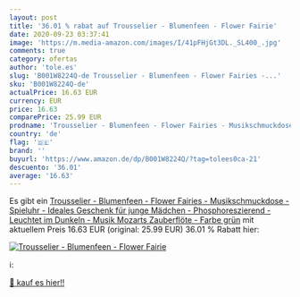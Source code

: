 ```yaml
---
layout: post
title: '36.01 % rabat auf Trousselier - Blumenfeen - Flower Fairie'
date: 2020-09-23 03:37:41
image: 'https://m.media-amazon.com/images/I/41pFHjGt3DL._SL400_.jpg'
comments: true
category: ofertas
author: 'tole.es'
slug: 'B001W8224Q-de Trousselier - Blumenfeen - Flower Fairies -...'
sku: 'B001W8224Q-de'
actualPrice: 16.63 EUR
currency: EUR
price: 16.63
comparePrice: 25.99 EUR
prodname: 'Trousselier - Blumenfeen - Flower Fairies - Musikschmuckdose - Spieluhr - Ideales Geschenk für junge Mädchen - Phosphoreszierend - Leuchtet im Dunkeln - Musik Mozarts Zauberflöte - Farbe grün'
country: 'de'
flag: '🇩🇪'
brand: ''
buyurl: 'https://www.amazon.de/dp/B001W8224Q/?tag=tolees0ca-21'
descuento: '36.01'
average: '16.63'
---
```


Es gibt ein [Trousselier - Blumenfeen - Flower Fairies - Musikschmuckdose - Spieluhr - Ideales Geschenk für junge Mädchen - Phosphoreszierend - Leuchtet im Dunkeln - Musik Mozarts Zauberflöte - Farbe grün](https://www.amazon.de/dp/B001W8224Q/?tag=tolees0ca-21) mit aktuellem Preis 16.63 EUR (original: 25.99 EUR) 36.01 % Rabatt hier:

[![Trousselier - Blumenfeen - Flower Fairie](https://m.media-amazon.com/images/I/41pFHjGt3DL._SL400_.jpg)](https://www.amazon.de/dp/B001W8224Q/?tag=tolees0ca-21)

ℹ️:


[🛒 kauf es hier!!](https://www.amazon.de/dp/B001W8224Q/?tag=tolees0ca-21)

